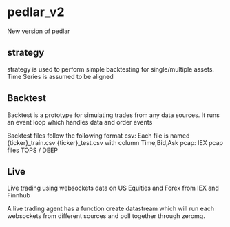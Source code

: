 # pedlar_v2
New version of pedlar 

## strategy 
strategy is used to perform simple backtesting for single/multiple assets. Time Series is assumed to be aligned 

## Backtest 
Backtest is a prototype for simulating trades from any data sources. It runs an event loop which handles data and order events 

Backtest files follow the following format 
csv: Each file is named {ticker}_train.csv {ticker}_test.csv with column Time,Bid,Ask
pcap: IEX pcap files TOPS / DEEP 

## Live 
Live trading using websockets data on US Equities and Forex from IEX and Finnhub  

A live trading agent has a function create datastream which will run each websockets from different sources and poll together through zeromq. 